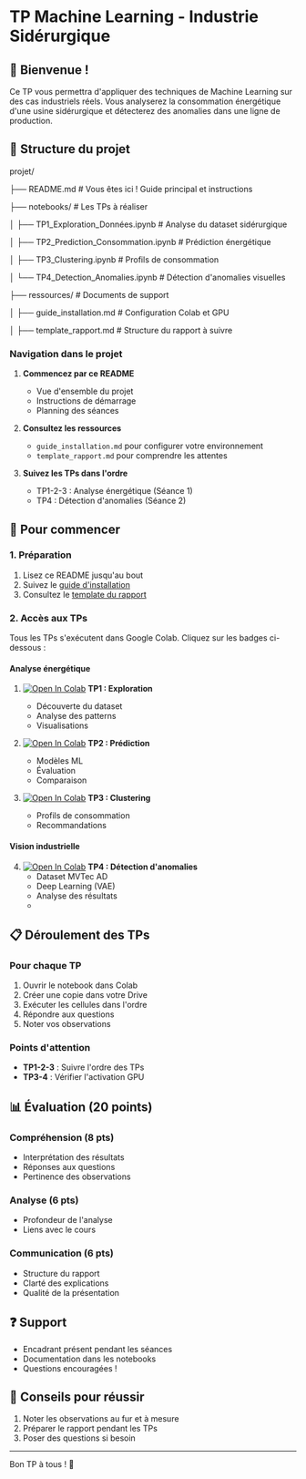 # TP Machine Learning - Industrie Sidérurgique

## 👋 Bienvenue !
Ce TP vous permettra d'appliquer des techniques de Machine Learning sur des cas industriels réels. Vous analyserez la consommation énergétique d'une usine sidérurgique et détecterez des anomalies dans une ligne de production.

## 📁 Structure du projet

projet/

├── README.md # Vous êtes ici ! Guide principal et instructions

├── notebooks/ # Les TPs à réaliser

│ ├── TP1_Exploration_Données.ipynb # Analyse du dataset sidérurgique

│ ├── TP2_Prediction_Consommation.ipynb # Prédiction énergétique

│ ├── TP3_Clustering.ipynb # Profils de consommation

│ └── TP4_Detection_Anomalies.ipynb # Détection d'anomalies visuelles

├── ressources/ # Documents de support

│ ├── guide_installation.md # Configuration Colab et GPU

│ ├── template_rapport.md # Structure du rapport à suivre

### Navigation dans le projet
1. **Commencez par ce README**
   - Vue d'ensemble du projet
   - Instructions de démarrage
   - Planning des séances

2. **Consultez les ressources**
   - `guide_installation.md` pour configurer votre environnement
   - `template_rapport.md` pour comprendre les attentes

3. **Suivez les TPs dans l'ordre**
   - TP1-2-3 : Analyse énergétique (Séance 1)
   - TP4 : Détection d'anomalies (Séance 2)


## 🚀 Pour commencer

### 1. Préparation
1. Lisez ce README jusqu'au bout
2. Suivez le [guide d'installation](ressources/guide_installation.md)
3. Consultez le [template du rapport](ressources/template_rapport.md)

### 2. Accès aux TPs
Tous les TPs s'exécutent dans Google Colab. Cliquez sur les badges ci-dessous :

#### Analyse énergétique
1. [![Open In Colab](https://colab.research.google.com/assets/colab-badge.svg)](https://colab.research.google.com/github/ArnaudBougaham/TP_ML/blob/main/notebooks/TP1_Exploration_Données.ipynb) **TP1 : Exploration**
   - Découverte du dataset
   - Analyse des patterns
   - Visualisations

2. [![Open In Colab](https://colab.research.google.com/assets/colab-badge.svg)](https://colab.research.google.com/github/ArnaudBougaham/TP_ML/blob/main/notebooks/TP2_Prediction_Consommation.ipynb) **TP2 : Prédiction**
   - Modèles ML
   - Évaluation
   - Comparaison

3. [![Open In Colab](https://colab.research.google.com/assets/colab-badge.svg)](https://colab.research.google.com/github/ArnaudBougaham/TP_ML/blob/main/notebooks/TP3_Clustering.ipynb) **TP3 : Clustering**
   - Profils de consommation
   - Recommandations

#### Vision industrielle
4. [![Open In Colab](https://colab.research.google.com/assets/colab-badge.svg)](https://colab.research.google.com/github/ArnaudBougaham/TP_ML/blob/main/notebooks/TP4_Detection_Anomalies.ipynb) **TP4 : Détection d'anomalies**
   - Dataset MVTec AD
   - Deep Learning (VAE)
   - Analyse des résultats
   - 
## 📋 Déroulement des TPs

### Pour chaque TP
1. Ouvrir le notebook dans Colab
2. Créer une copie dans votre Drive
3. Exécuter les cellules dans l'ordre
4. Répondre aux questions
5. Noter vos observations

### Points d'attention
- **TP1-2-3** : Suivre l'ordre des TPs
- **TP3-4** : Vérifier l'activation GPU

## 📊 Évaluation (20 points)

### Compréhension (8 pts)
- Interprétation des résultats
- Réponses aux questions
- Pertinence des observations

### Analyse (6 pts)
- Profondeur de l'analyse
- Liens avec le cours

### Communication (6 pts)
- Structure du rapport
- Clarté des explications
- Qualité de la présentation

## ❓ Support
- Encadrant présent pendant les séances
- Documentation dans les notebooks
- Questions encouragées !



## 🎯 Conseils pour réussir
1. Noter les observations au fur et à mesure
2. Préparer le rapport pendant les TPs
3. Poser des questions si besoin

---
Bon TP à tous ! 🚀 
